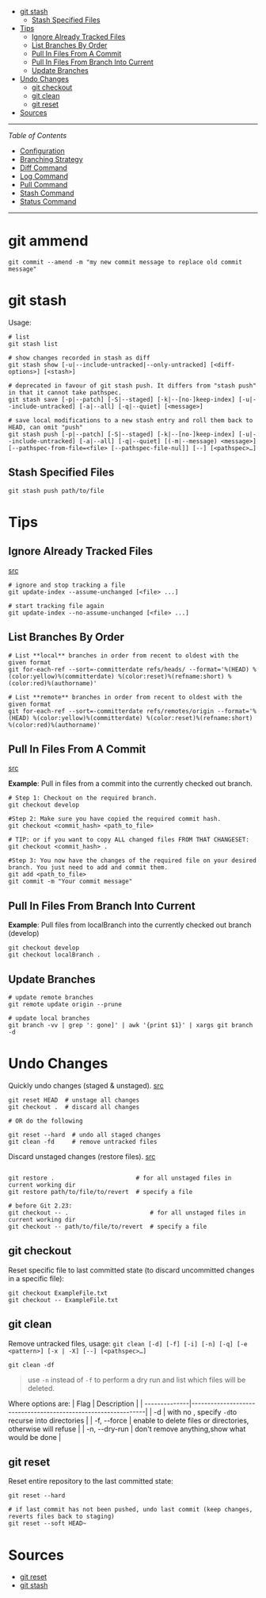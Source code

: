 - [git stash](#git-stash)
  - [Stash Specified Files](#stash-specified-files)
- [Tips](#tips)
  - [Ignore Already Tracked Files](#ignore-already-tracked-files)
  - [List Branches By Order](#list-branches-by-order)
  - [Pull In Files From A Commit](#pull-in-files-from-a-commit)
  - [Pull In Files From Branch Into Current](#pull-in-files-from-branch-into-current)
  - [Update Branches](#update-branches)
- [Undo Changes](#undo-changes)
  - [git checkout](#git-checkout)
  - [git clean](#git-clean)
  - [git reset](#git-reset)
- [Sources](#sources)

---

*Table of Contents*

- [Configuration](configuration.md)
- [Branching Strategy](branching_strategy.md)
- [Diff Command](diff_command.md)
- [Log Command](log_command.md)
- [Pull Command](pull_command.md)
- [Stash Command](stash_command.md)
- [Status Command](status_command.md)

---

# git ammend

```shell
git commit --amend -m "my new commit message to replace old commit message"
```

# git stash

Usage:

```shell
# list
git stash list

# show changes recorded in stash as diff
git stash show [-u|--include-untracked|--only-untracked] [<diff-options>] [<stash>]

# deprecated in favour of git stash push. It differs from "stash push" in that it cannot take pathspec.
git stash save [-p|--patch] [-S|--staged] [-k|--[no-]keep-index] [-u|--include-untracked] [-a|--all] [-q|--quiet] [<message>]

# save local modifications to a new stash entry and roll them back to HEAD, can omit "push"
git stash push [-p|--patch] [-S|--staged] [-k|--[no-]keep-index] [-u|--include-untracked] [-a|--all] [-q|--quiet] [(-m|--message) <message>] [--pathspec-from-file=<file> [--pathspec-file-nul]] [--] [<pathspec>…​]
```

## Stash Specified Files

```shell
git stash push path/to/file
```

# Tips

## Ignore Already Tracked Files

[src](https://stackoverflow.com/a/10755704/14745606)

```shell
# ignore and stop tracking a file
git update-index --assume-unchanged [<file> ...]

# start tracking file again
git update-index --no-assume-unchanged [<file> ...]
```

## List Branches By Order

```shell
# List **local** branches in order from recent to oldest with the given format
git for-each-ref --sort=-committerdate refs/heads/ --format='%(HEAD) %(color:yellow)%(committerdate) %(color:reset)%(refname:short) %(color:red)%(authorname)'

# List **remote** branches in order from recent to oldest with the given format
git for-each-ref --sort=-committerdate refs/remotes/origin --format='%(HEAD) %(color:yellow)%(committerdate) %(color:reset)%(refname:short) %(color:red)%(authorname)'
```

## Pull In Files From A Commit

[src](https://stackoverflow.com/a/51719585/14745606)

**Example**: Pull in files from a commit into the currently checked out branch.

```shell
# Step 1: Checkout on the required branch.
git checkout develop

#Step 2: Make sure you have copied the required commit hash.
git checkout <commit_hash> <path_to_file>

# TIP: or if you want to copy ALL changed files FROM THAT CHANGESET:
git checkout <commit_hash> .

#Step 3: You now have the changes of the required file on your desired branch. You just need to add and commit them.
git add <path_to_file>
git commit -m "Your commit message"
```

## Pull In Files From Branch Into Current

**Example**: Pull files from localBranch into the currently checked out branch (develop)

```shell
git checkout develop
git checkout localBranch .
```

## Update Branches

```shell
# update remote branches
git remote update origin --prune

# update local branches
git branch -vv | grep ': gone]' | awk '{print $1}' | xargs git branch -d
```

# Undo Changes

Quickly undo changes (staged & unstaged). [src](https://stackoverflow.com/a/21396698/14745606)

```shell
git reset HEAD  # unstage all changes
git checkout .  # discard all changes

# OR do the following

git reset --hard  # undo all staged changes
git clean -fd     # remove untracked files
```

Discard unstaged changes (restore files). [src](https://stackoverflow.com/a/52713/14745606)

```shell

git restore .                       # for all unstaged files in current working dir
git restore path/to/file/to/revert  # specify a file

# before Git 2.23:
git checkout -- .                       # for all unstaged files in current working dir
git checkout -- path/to/file/to/revert  # specify a file
```

## git checkout

Reset specific file to last committed state (to discard uncommitted changes in a specific file):

```shell
git checkout ExampleFile.txt
git checkout -- ExampleFile.txt
```

## git clean

Remove untracked files, usage: `git clean [-d] [-f] [-i] [-n] [-q] [-e <pattern>] [-x | -X] [--] [<pathspec>…]`

```shell
git clean -df
```

> use `-n` instead of `-f` to perform a dry run and list which files will be deleted.

Where options are:
| Flag          |  Description                                                  |
| --------------|---------------------------------------------------------------|
| -d            | with no <pathspec>, specify `-d`to recurse into directories   |
| -f, --force   | enable to delete files or directories, otherwise will refuse  |
| -n, --dry-run | don't remove anything,show what would be done                 |

## git reset

Reset entire repository to the last committed state:

```shell
git reset --hard

# if last commit has not been pushed, undo last commit (keep changes, reverts files back to staging)
git reset --soft HEAD~
```

# Sources

- [git reset](https://git-scm.com/docs/git-reset)
- [git stash](https://git-scm.com/docs/git-stash)